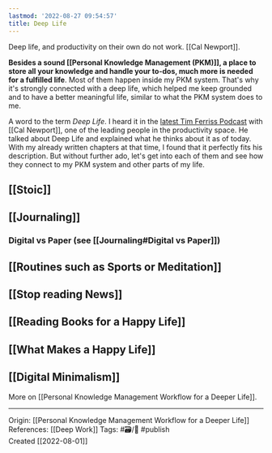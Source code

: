 ```yaml
---
lastmod: '2022-08-27 09:54:57'
title: Deep Life
---
```


Deep life, and productivity on their own do not work. [[Cal Newport]].

**Besides a sound [[Personal Knowledge Management (PKM)]], a place to store all your knowledge and handle your to-dos, much more is needed for a fulfilled life**. Most of them happen inside my PKM system. That's why it's strongly connected with a deep life, which helped me keep grounded and to have a better meaningful life, similar to what the PKM system does to me.

A word to the term *Deep Life*. I heard it in the [latest Tim Ferriss Podcast](https://tim.blog/2022/02/02/cal-newport/) with [[Cal Newport]], one of the leading people in the productivity space. He talked about Deep Life and explained what he thinks about it as of today. With my already written chapters at that time, I found that it perfectly fits his description. But without further ado, let's get into each of them and see how they connect to my PKM system and other parts of my life.

## [[Stoic]]
## [[Journaling]]
### Digital vs Paper (see [[Journaling#Digital vs Paper]])
## [[Routines such as Sports or Meditation]]
## [[Stop reading News]]
## [[Reading Books for a Happy Life]]
## [[What Makes a Happy Life]]
## [[Digital Minimalism]]

More on [[Personal Knowledge Management Workflow for a Deeper Life]].

---
Origin: [[Personal Knowledge Management Workflow for a Deeper Life]]
References: [[Deep Work]] 
Tags: #🗃/🌳 #publish  
Created [[2022-08-01]]